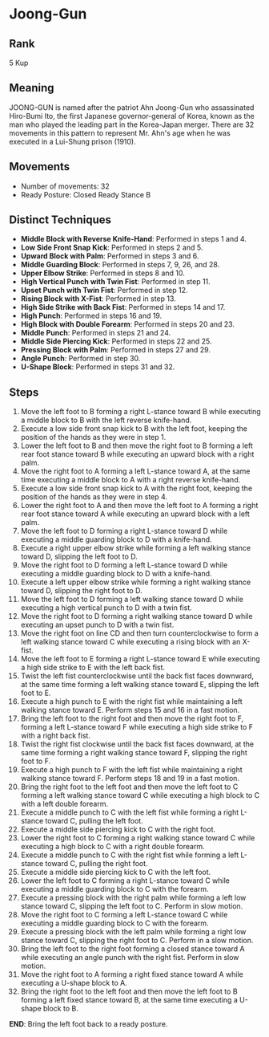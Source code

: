 # Joong-Gun

## Rank

5 Kup

## Meaning

JOONG-GUN is named after the patriot Ahn Joong-Gun who assassinated Hiro-Bumi Ito, the first Japanese governor-general of Korea, known as the man who played the leading part in the Korea-Japan merger. There are 32 movements in this pattern to represent Mr. Ahn's age when he was executed in a Lui-Shung prison (1910).

## Movements

- Number of movements: 32
- Ready Posture: Closed Ready Stance B

## Distinct Techniques

- **Middle Block with Reverse Knife-Hand**: Performed in steps 1 and 4.
- **Low Side Front Snap Kick**: Performed in steps 2 and 5.
- **Upward Block with Palm**: Performed in steps 3 and 6.
- **Middle Guarding Block**: Performed in steps 7, 9, 26, and 28.
- **Upper Elbow Strike**: Performed in steps 8 and 10.
- **High Vertical Punch with Twin Fist**: Performed in step 11.
- **Upset Punch with Twin Fist**: Performed in step 12.
- **Rising Block with X-Fist**: Performed in step 13.
- **High Side Strike with Back Fist**: Performed in steps 14 and 17.
- **High Punch**: Performed in steps 16 and 19.
- **High Block with Double Forearm**: Performed in steps 20 and 23.
- **Middle Punch**: Performed in steps 21 and 24.
- **Middle Side Piercing Kick**: Performed in steps 22 and 25.
- **Pressing Block with Palm**: Performed in steps 27 and 29.
- **Angle Punch**: Performed in step 30.
- **U-Shape Block**: Performed in steps 31 and 32.

## Steps

1. Move the left foot to B forming a right L-stance toward B while executing a middle block to B with the left reverse knife-hand.
2. Execute a low side front snap kick to B with the left foot, keeping the position of the hands as they were in step 1.
3. Lower the left foot to B and then move the right foot to B forming a left rear foot stance toward B while executing an upward block with a right palm.
4. Move the right foot to A forming a left L-stance toward A, at the same time executing a middle block to A with a right reverse knife-hand.
5. Execute a low side front snap kick to A with the right foot, keeping the position of the hands as they were in step 4.
6. Lower the right foot to A and then move the left foot to A forming a right rear foot stance toward A while executing an upward block with a left palm.
7. Move the left foot to D forming a right L-stance toward D while executing a middle guarding block to D with a knife-hand.
8. Execute a right upper elbow strike while forming a left walking stance toward D, slipping the left foot to D.
9. Move the right foot to D forming a left L-stance toward D while executing a middle guarding block to D with a knife-hand.
10. Execute a left upper elbow strike while forming a right walking stance toward D, slipping the right foot to D.
11. Move the left foot to D forming a left walking stance toward D while executing a high vertical punch to D with a twin fist.
12. Move the right foot to D forming a right walking stance toward D while executing an upset punch to D with a twin fist.
13. Move the right foot on line CD and then turn counterclockwise to form a left walking stance toward C while executing a rising block with an X-fist.
14. Move the left foot to E forming a right L-stance toward E while executing a high side strike to E with the left back fist.
15. Twist the left fist counterclockwise until the back fist faces downward, at the same time forming a left walking stance toward E, slipping the left foot to E.
16. Execute a high punch to E with the right fist while maintaining a left walking stance toward E. Perform steps 15 and 16 in a fast motion.
17. Bring the left foot to the right foot and then move the right foot to F, forming a left L-stance toward F while executing a high side strike to F with a right back fist.
18. Twist the right fist clockwise until the back fist faces downward, at the same time forming a right walking stance toward F, slipping the right foot to F.
19. Execute a high punch to F with the left fist while maintaining a right walking stance toward F. Perform steps 18 and 19 in a fast motion.
20. Bring the right foot to the left foot and then move the left foot to C forming a left walking stance toward C while executing a high block to C with a left double forearm.
21. Execute a middle punch to C with the left fist while forming a right L-stance toward C, pulling the left foot.
22. Execute a middle side piercing kick to C with the right foot.
23. Lower the right foot to C forming a right walking stance toward C while executing a high block to C with a right double forearm.
24. Execute a middle punch to C with the right fist while forming a left L-stance toward C, pulling the right foot.
25. Execute a middle side piercing kick to C with the left foot.
26. Lower the left foot to C forming a right L-stance toward C while executing a middle guarding block to C with the forearm.
27. Execute a pressing block with the right palm while forming a left low stance toward C, slipping the left foot to C. Perform in slow motion.
28. Move the right foot to C forming a left L-stance toward C while executing a middle guarding block to C with the forearm.
29. Execute a pressing block with the left palm while forming a right low stance toward C, slipping the right foot to C. Perform in a slow motion.
30. Bring the left foot to the right foot forming a closed stance toward A while executing an angle punch with the right fist. Perform in slow motion.
31. Move the right foot to A forming a right fixed stance toward A while executing a U-shape block to A.
32. Bring the right foot to the left foot and then move the left foot to B forming a left fixed stance toward B, at the same time executing a U-shape block to B.

**END**: Bring the left foot back to a ready posture.
